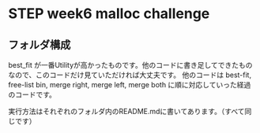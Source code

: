 # STEP week6 malloc challenge

## フォルダ構成
best_fit が一番Utilityが高かったものです。他のコードに書き足してできたものなので、このコードだけ見ていただければ大丈夫です。
他のコードは best-fit, free-list bin, merge right, merge left, merge both に順に対応していった経過のコードです。

実行方法はそれぞれのフォルダ内のREADME.mdに書いてあります。（すべて同じです）